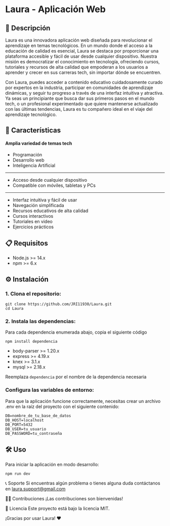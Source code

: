 # Laura - Aplicación Web
 <!-- Puedes reemplazar esto con el URL de tu logo -->

## 🌟 Descripción
Laura es una innovadora aplicación web diseñada para revolucionar el aprendizaje en temas tecnológicos. En un mundo donde el acceso a la educación de calidad es esencial, Laura se destaca por proporcionar una plataforma accesible y fácil de usar desde cualquier dispositivo. Nuestra misión es democratizar el conocimiento en tecnología, ofreciendo cursos, tutoriales y recursos de alta calidad que empoderan a los usuarios a aprender y crecer en sus carreras tech, sin importar dónde se encuentren.

Con Laura, puedes acceder a contenido educativo cuidadosamente curado por expertos en la industria, participar en comunidades de aprendizaje dinámicas, y seguir tu progreso a través de una interfaz intuitiva y atractiva. Ya seas un principiante que busca dar sus primeros pasos en el mundo tech, o un profesional experimentado que quiere mantenerse actualizado con las últimas tendencias, Laura es tu compañero ideal en el viaje del aprendizaje tecnológico.

## 🚀 Características
#### Amplia variedad de temas tech
* Programación
* Desarrollo web
* Inteligencia Artificial
--- 
* Acceso desde cualquier dispositivo
* Compatible con móviles, tabletas y PCs
--- 
* Interfaz intuitiva y fácil de usar
* Navegación simplificada
* Recursos educativos de alta calidad
* Cursos interactivos
* Tutoriales en video
* Ejercicios prácticos


## 📋 Requisitos
  * Node.js >= 14.x
  * npm >= 6.x

## ⚙️ Instalación

### 1. Clona el repositorio:
```
git clone https://github.com/JRI11930/Laura.git
cd Laura
```

### 2. Instala las dependencias:
Para cada dependencia enumerada abajo, copia el siguiente código

```
npm install dependencia
```

  * body-parser >= 1.20.x
  * express >= 4.19.x
  * knex >= 3.1.x
  * mysql >= 2.18.x

Reemplaza `dependencia` por el nombre de la dependencia necesaria

### Configura las variables de entorno:
Para que la aplicación funcione correctamente, necesitas crear un archivo .env en la raíz del proyecto con el siguiente contenido:

```
DB=nombre_de_tu_base_de_datos
DB_HOST=localhost
DB_PORT=5432
DB_USER=tu_usuario
DB_PASSWORD=tu_contraseña
```

## 🛠 Uso
Para iniciar la aplicación en modo desarrollo:

```
npm run dev
```

📞 Soporte
Si encuentras algún problema o tienes alguna duda contáctanos en laura.support@gmail.com

🧑‍💻 Contribuciones
¡Las contribuciones son bienvenidas! 

📜 Licencia
Este proyecto está bajo la licencia MIT.

¡Gracias por usar Laura! ❤️
